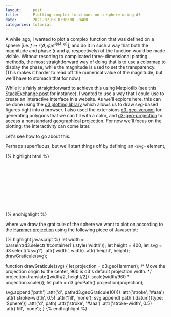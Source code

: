 ```yaml
---
layout: 	post
title: 		Plotting complex functions on a sphere using d3
date:   	2021-07-03 8:00:00 -0400
categories:	tutorial
---
```


<script src='https://d3js.org/d3.v7.min.js'></script>
<script src='https://cdn.jsdelivr.net/npm/d3-geo-projection@4'></script>
<script src='https://unpkg.com/d3-geo-voronoi@1.6.0/dist/d3-geo-voronoi.min.js'></script>
<script src='https://cdnjs.cloudflare.com/ajax/libs/mathjs/9.4.3/math.js'></script>
<script>
  let icefirecolors = ['#000000', '#001f4d', '#003786', '#0e58a8', '#217eb8', '#30a4ca', '#54c8df', '#9be4ef', '#e1e9d1', '#f3d573', '#e7b000', '#da8200', '#c65400', '#ac2301', '#820000', '#4c0000', '#040100'];
  let icefire = d3.interpolateRgbBasis(icefirecolors);
</script>

A while ago, I wanted to plot a complex function that was defined on a sphere [i.e. $f \mapsto r(\vartheta, \varphi) e^{i\phi(\vartheta, \varphi)}$], and do it in such a way that both the magnitude and phase ($r$ and $\phi$, respectively) of the function would be made visible. Without resorting to complicated three-dimensional plotting methods, the most straightforward way of doing that is to use a colormap to display the phase, while the magnitude is used to set the transparency. (This makes it harder to read off the numerical value of the magnitude, but we'll have to stomach that for now.)

<!--more-->

While it's fairly straightforward to achieve this using Matplotlib (see this [StackExchange post](https://stackoverflow.com/questions/32177718/use-a-variable-to-set-alpha-opacity-in-a-colormap) for instance), I wanted to use a way that I could use to create an interactive interface in a website. As we'll explore here, this can be done using the [d3 plotting library](https://d3js.org/) which allows us to draw svg-based figures right into a browser. I also used the extensions [d3-geo-voronoi](https://github.com/Fil/d3-geo-voronoi) for generating polygons that we can fill with a color, and [d3-geo-projection](https://github.com/d3/d3-geo-projection) to access a nonstandard geographical projection. For now we'll focus on the plotting; the interactivity can come later.

Let's see how to go about this.

Perhaps superfluous, but we'll start things off by defining an `<svg>` element,

{%  highlight html %}
<div id = 'container1'>
  <svg id = 'svg1'></svg>
</div>
{% endhighlight %}

where we draw the graticule of the sphere we want to plot on according to the [Hammer projection](https://en.wikipedia.org/wiki/Hammer_projection) using the following piece of Javascript:

{% highlight javascript %}
let width = parseInt(d3.select('#container1').style('width'));
let height = 400;
let svg = d3.select('#svg1')
  .attr('width', width)
  .attr('height', height);
drawGraticule(svg);

function drawGraticule(svg) {
  let projection = d3.geoHammer();
  /* Move the projection origin to the center,
  960 is d3's default projection width. */
  projection.translate([width/2, height/2])
    .scale(width/960 * projection.scale());
  let path = d3.geoPath().projection(projection);

  svg.append('path')
    .attr('d', path(d3.geoGraticule10()))
    .attr('stroke', '#aaa')
    .attr('stroke-width', 0.5)
    .attr('fill', 'none');
  svg.append('path').datum({type: 'Sphere'})
    .attr('d', path)
    .attr('stroke', '#aaa')
    .attr('stroke-width', 0.5)
    .attr('fill', 'none');
}
{% endhighlight %}

<div markdown = '0' id = 'container1'>
  <svg id = 'svg1'>
  </svg>
    <script>
	  let width = parseInt(d3.select('#container1').style('width'));
	  let height = 400;
	  let svg = d3.select('#svg1')
	    .attr('width', width)
		  .attr('height', height);
	  let path = drawGraticule(svg);
	
	  function drawGraticule(svg) {
	    let projection = d3.geoHammer();
	    projection.translate([width/2, height/2])
	      .scale(width/960 * projection.scale());
	    let path = d3.geoPath().projection(projection);
	  
	    svg.append('path')
	      .attr('d', path(d3.geoGraticule10()))
		  .attr('stroke', '#aaa')
		  .attr('stroke-width', 0.5)
		  .attr('fill', 'none');
		  
		svg.append('path').datum({type: 'Sphere'})
		  .attr('d', path)
		  .attr('stroke', '#aaa')
		  .attr('stroke-width', 0.5)
		  .attr('fill', 'none');
    
    return path;
	  }
	</script>
</div>
To plot a function on this sphere we'll define a grid of points where we evaluate the function. Then we'll color in a small region around our points according to the function's value. In a Cartesian coordinate system we could simply draw a box around each point, but on a sphere things are more complicated (looking at the graticule drawn above this becomes apparent: an element $\Delta\vartheta\Delta\varphi$ doesn't have the same surface area everywhere). Fortunately [Voronoi diagrams](https://en.wikipedia.org/wiki/Voronoi_diagram) (the collection of polygons that is constructed by drawing equidistant lines between pairs of points) provide a valuable tool to solve this problem, and they're baked right into d3 for this very reason.

Let's define an array of points in a JSON format that can be used by d3-geo,

{% highlight javascript %}
let sampling = 20;
let points = generatePoints(sampling);  

function generatePoints() {
  let xcoords = d3.range(-180, 180, sampling);
  let ycoords = d3.range(-90, 90 + sampling, sampling);
  let pointarray = [];
  for (let m = 0; m < ycoords.length; m++) {
    for (let n = 0; n < xcoords.length; n++) {
      /* Add small random offset to prevent aliasing at dense sampling. */
      pointarray.push( [xcoords[n], ycoords[m] + Math.random() * 0.001] );
      }
  } 
  let points = {
    type: 'FeatureCollection',
    features: pointarray.map(function(d) {
      return {
        type: 'Point',
        coordinates: [ d[0], d[1] ]
        }
    })
  }
  return points
}
{% endhighlight %}

and use this to draw the Voronoi diagram (where we use random polygon colors):

{% highlight javascript %}
let vor = drawVoronoi(svg, points, path);

function drawVoronoi(svg, points, path) {
  let vor = d3.geoVoronoi(points);
  svg.append('g')
    .selectAll('path')
    .data(vor.polygons().features)
    .enter()
      .append('path')
      .attr('d', path)
      .attr('fill', () => d3.interpolateTurbo(Math.random()));
  svg.append('g')
    .selectAll('path')
    .data(points.features)
    .enter()
      .append('path')
      .attr('d', path)
      .attr('opacity', 0.5);
  return vor
}
{% endhighlight %}  

<div markdown = '0' id = 'container2'>
  <svg id = 'svg2'>
  </svg>
  <script>
	  svg = d3.select('#svg2')
	    .attr('width', width)
      .attr('height', height);
    let sampling = 20;
    let points = generatePoints(sampling);
    let vor = drawVoronoi(svg, points, path);        
	  
	  function generatePoints(sampling) {
      let xcoords = d3.range(-180, 180, sampling);
      let ycoords = d3.range(-90, 90 + sampling, sampling);
      let pointarray = [];
      for (let m = 0; m < ycoords.length; m++) {
        for (let n = 0; n < xcoords.length; n++) {
          pointarray.push( [xcoords[n], ycoords[m] + Math.random() * 0.001] );
          }
      } 
      let points = {
        type: 'FeatureCollection',
        features: pointarray.map(function(d) {
          return {
            type: 'Point',
            coordinates: [ d[0], d[1] ]
            }
        })
      }
      return points
    }
	  
    function drawVoronoi(svg, points, path) {
      let vor = d3.geoVoronoi(points);
      svg.append('g')
        .selectAll('path')
        .data(vor.polygons().features)
        .enter()
          .append('path')
          .attr('d', path)
          .attr('fill', () => d3.interpolateTurbo(Math.random()));
      svg.append('g')
        .selectAll('path')
        .data(points.features)
        .enter()
          .append('path')
          .attr('d', path)
          .attr('opacity', 0.5);
      return vor;
    }
	</script>
</div>

Pretty funky! Now the only thing that remains to be done is to link the color and opacity of the Voronoi cells to a function. Let's plot the spherical harmonic

$$
Y_1^{1}(\vartheta, \varphi) = -\frac{1}{2} e^{i\phi} \sin\left(\vartheta\right).
$$

We'll refine the mesh a little more to increase the resolution, and we'll use the custom colormap `icefire` which I've defined [elsewhere](https://observablehq.com/@dehond/cyclical-colormaps).

{% highlight javascript %}
sampling = 3;
points = generatePoints(sampling);
plotFunction(svg, points, path, f);

function f(phi, theta) {
  return math.multiply( -math.exp( math.multiply(math.complex(0, 1), 2*math.pi*phi/360 )), math.sin(math.pi*theta/360))
}

function plotFunction(svg, points, path, f) {
  let vor = d3.geoVoronoi(points);
  svg.append('g')
    .selectAll('path')
    .data(vor.polygons().features)
    .enter()
      .append('path')
      .attr('d', path)
      .attr('fill', d => icefire( 
        (math.pi + f(d.properties.sitecoordinates[0], d.properties.sitecoordinates[1] ).arg())/(2*math.pi)
      ))
      .attr('opacity', d => f( d.properties.sitecoordinates[0], d.properties.sitecoordinates[1] ).abs()/0.5);
}
{% endhighlight %}

<div markdown = '0' id = 'container3'>
  <svg id = 'svg3'>
  </svg>
    <script>
	  svg = d3.select('#svg3')
	    .attr('width', width)
      .attr('height', height)
      .attr('shape-rendering', 'crispEdges');
    drawGraticule(svg);
    sampling = 5;
    points = generatePoints(sampling);
    plotFunction(svg, points, path, f);
    
    function f(phi, theta) {
      return math.multiply( math.exp( math.multiply(math.complex(0, 1), -2*math.pi*phi/360 )), math.sin(math.pi*theta/360))
    }
    
    function plotFunction(svg, points, path, f) {
      let vor = d3.geoVoronoi(points);
      svg.append('g')
        .selectAll('path')
        .data(vor.polygons().features)
        .enter()
          .append('path')
          .attr('d', path)
          .attr('fill', d => icefire( 
            (math.pi + f(d.properties.sitecoordinates[0], d.properties.sitecoordinates[1] ).arg())/(2*math.pi)
          ))
          .attr('opacity', d => f( d.properties.sitecoordinates[0], d.properties.sitecoordinates[1] ).abs()/0.5);
    }
    </script>
</div>